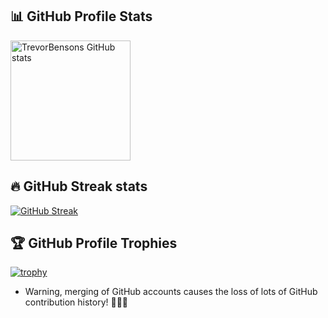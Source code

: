 ## 📊 GitHub Profile Stats
<a href="#"><img alt="TrevorBensons GitHub stats" src="https://github-readme-stats.vercel.app/api/?username=TrevorBenson&show_icons=true&count_private=true&include_all_commits=true&theme=transparent" height="192px" /></a>

## 🔥 GitHub Streak stats
[![GitHub Streak](https://git-hub-streak-stats.vercel.app?user=TrevorBenson&theme=transparent)](https://git.io/streak-stats)

<!--
<a href="#"><img alt="Streak streak" src="https://github-readme-streak-stats.herokuapp.com/?user=TrevorBenson&theme=transparent"/></a>
</p>
[![Top Langs](https://github-readme-stats.vercel.app/api/top-langs/?username=TrevorBenson&langs_count=5)](https://github.com/anuraghazra/github-readme-stats)
-->

## 🏆 GitHub Profile Trophies

[![trophy](https://github-profile-trophy.vercel.app/?username=TrevorBenson&rank=SECRET,SSS,SS,S,AAA,AA,A&column=-1)](https://github.com/ryo-ma/github-profile-trophy)

- Warning, merging of GitHub accounts causes the loss of lots of GitHub contribution history! 🤦‍♂️😅

<!--
**TrevorBenson/TrevorBenson** is a ✨ _special_ ✨ repository because its `README.md` (this file) appears on your GitHub profile.

Here are some ideas to get you started:

- 🔭 I’m currently working on ...
- 🌱 I’m currently learning ...
- 👯 I’m looking to collaborate on ...
- 🤔 I’m looking for help with ...
- 💬 Ask me about ...
- 📫 How to reach me: ...
- 😄 Pronouns: ...
- ⚡ Fun fact: ...
-->

